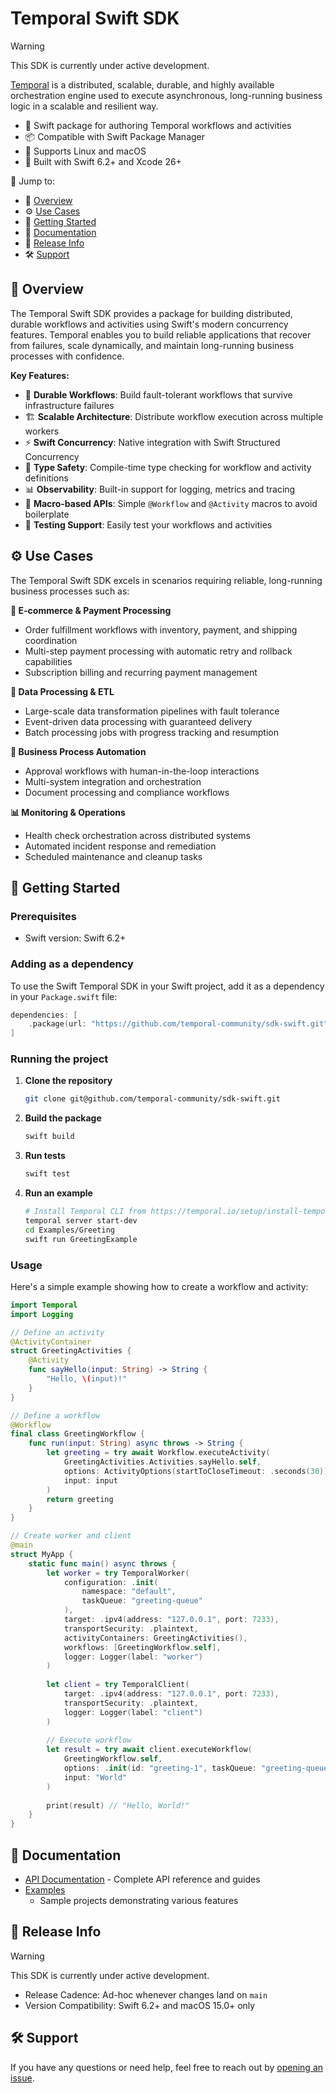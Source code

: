 # Temporal Swift SDK

> [!WARNING]
> This SDK is currently under active development.

[Temporal](https://temporal.io/) is a distributed, scalable, durable, and highly
available orchestration engine used to execute asynchronous, long-running
business logic in a scalable and resilient way.

- 🚀 Swift package for authoring Temporal workflows and activities
- 📦 Compatible with Swift Package Manager
- 📱 Supports Linux and macOS
- 🔧 Built with Swift 6.2+ and Xcode 26+

🔗 Jump to:
- 📖 [Overview](#-overview)
- ⚙️ [Use Cases](#%EF%B8%8F-use-cases)
- 🏁 [Getting Started](#-getting-started)
- 📘 [Documentation](#-documentation)
- 🧰 [Release Info](#-release-info)
- 🛠️ [Support](#%EF%B8%8F-support)

## 📖 Overview

The Temporal Swift SDK provides a package for building distributed, durable
workflows and activities using Swift's modern concurrency features. Temporal
enables you to build reliable applications that recover from failures, scale
dynamically, and maintain long-running business processes with confidence.

**Key Features:**
- 🔄 **Durable Workflows**: Build fault-tolerant workflows that survive
  infrastructure failures
- 🏗️ **Scalable Architecture**: Distribute workflow execution across multiple
  workers
- ⚡ **Swift Concurrency**: Native integration with Swift Structured Concurrency
- 🎯 **Type Safety**: Compile-time type checking for workflow and activity
  definitions
- 📊 **Observability**: Built-in support for logging, metrics and tracing
- 🔧 **Macro-based APIs**: Simple `@Workflow` and `@Activity` macros to avoid
  boilerplate
- 🧪 **Testing Support**: Easily test your workflows and activities

## ⚙️ Use Cases

The Temporal Swift SDK excels in scenarios requiring reliable, long-running
business processes such as:

**🛒 E-commerce & Payment Processing**
- Order fulfillment workflows with inventory, payment, and shipping coordination
- Multi-step payment processing with automatic retry and rollback capabilities
- Subscription billing and recurring payment management

**🔄 Data Processing & ETL**
- Large-scale data transformation pipelines with fault tolerance
- Event-driven data processing with guaranteed delivery
- Batch processing jobs with progress tracking and resumption

**🏢 Business Process Automation**
- Approval workflows with human-in-the-loop interactions
- Multi-system integration and orchestration
- Document processing and compliance workflows

**📊 Monitoring & Operations**
- Health check orchestration across distributed systems
- Automated incident response and remediation
- Scheduled maintenance and cleanup tasks

## 🏁 Getting Started

### Prerequisites

- Swift version: Swift 6.2+

### Adding as a dependency

To use the Swift Temporal SDK in your Swift project, add it as a dependency in
your `Package.swift` file:

```swift
dependencies: [
    .package(url: "https://github.com/temporal-community/sdk-swift.git", upToNextMinor: "0.1.0")
]
```

### Running the project

1. **Clone the repository**
   ```bash
   git clone git@github.com/temporal-community/sdk-swift.git
   ```

2. **Build the package**
   ```bash
   swift build
   ```

3. **Run tests**
   ```bash
   swift test
   ```

4. **Run an example**
   ```bash
   # Install Temporal CLI from https://temporal.io/setup/install-temporal-cli
   temporal server start-dev
   cd Examples/Greeting
   swift run GreetingExample
   ```

### Usage

Here's a simple example showing how to create a workflow and activity:

```swift
import Temporal
import Logging

// Define an activity
@ActivityContainer
struct GreetingActivities {
    @Activity
    func sayHello(input: String) -> String {
        "Hello, \(input)!"
    }
}

// Define a workflow
@Workflow
final class GreetingWorkflow {
    func run(input: String) async throws -> String {
        let greeting = try await Workflow.executeActivity(
            GreetingActivities.Activities.sayHello.self,
            options: ActivityOptions(startToCloseTimeout: .seconds(30)),
            input: input
        )
        return greeting
    }
}

// Create worker and client
@main
struct MyApp {
    static func main() async throws {
        let worker = try TemporalWorker(
            configuration: .init(
                namespace: "default",
                taskQueue: "greeting-queue"
            ),
            target: .ipv4(address: "127.0.0.1", port: 7233),
            transportSecurity: .plaintext,
            activityContainers: GreetingActivities(),
            workflows: [GreetingWorkflow.self],
            logger: Logger(label: "worker")
        )
        
        let client = try TemporalClient(
            target: .ipv4(address: "127.0.0.1", port: 7233),
            transportSecurity: .plaintext,
            logger: Logger(label: "client")
        )
        
        // Execute workflow
        let result = try await client.executeWorkflow(
            GreetingWorkflow.self,
            options: .init(id: "greeting-1", taskQueue: "greeting-queue"),
            input: "World"
        )
        
        print(result) // "Hello, World!"
    }
}
```

## 📘 Documentation

- [API Documentation](https://swiftpackageindex.com/temporal-community/sdk-swift/main/documentation/) - Complete
  API reference and guides
- [Examples](https://github.com/temporal-community/sdk-swift/tree/main/Examples)
  - Sample projects demonstrating various features

## 🧰 Release Info

> [!WARNING]
> This SDK is currently under active development.

- Release Cadence: Ad-hoc whenever changes land on `main`
- Version Compatibility: Swift 6.2+ and macOS 15.0+ only

## 🛠️ Support

If you have any questions or need help, feel free to reach out by [opening an
issue](https://github.com/temporal-community/sdk-swift/issues).
